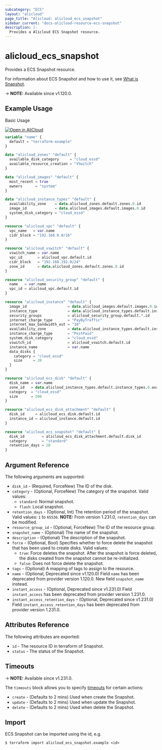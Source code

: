 ```yaml
---
subcategory: "ECS"
layout: "alicloud"
page_title: "Alicloud: alicloud_ecs_snapshot"
sidebar_current: "docs-alicloud-resource-ecs-snapshot"
description: |-
  Provides a Alicloud ECS Snapshot resource.
---
```


# alicloud_ecs_snapshot

Provides a ECS Snapshot resource.

For information about ECS Snapshot and how to use it, see [What is Snapshot](https://www.alibabacloud.com/help/en/doc-detail/25524.htm).

-> **NOTE:** Available since v1.120.0.

## Example Usage

Basic Usage

<div style="display: block;margin-bottom: 40px;"><div class="oics-button" style="float: right;position: absolute;margin-bottom: 10px;">
  <a href="https://api.aliyun.com/api-tools/terraform?resource=alicloud_ecs_snapshot&exampleId=c8187f39-855a-ad0a-9350-c2fa86ce6c1727d829cb&activeTab=example&spm=docs.r.ecs_snapshot.0.c8187f3985&intl_lang=EN_US" target="_blank">
    <img alt="Open in AliCloud" src="https://img.alicdn.com/imgextra/i1/O1CN01hjjqXv1uYUlY56FyX_!!6000000006049-55-tps-254-36.svg" style="max-height: 44px; max-width: 100%;">
  </a>
</div></div>

```terraform
variable "name" {
  default = "terraform-example"
}

data "alicloud_zones" "default" {
  available_disk_category     = "cloud_essd"
  available_resource_creation = "VSwitch"
}

data "alicloud_images" "default" {
  most_recent = true
  owners      = "system"
}

data "alicloud_instance_types" "default" {
  availability_zone    = data.alicloud_zones.default.zones.0.id
  image_id             = data.alicloud_images.default.images.0.id
  system_disk_category = "cloud_essd"
}

resource "alicloud_vpc" "default" {
  vpc_name   = var.name
  cidr_block = "192.168.0.0/16"
}

resource "alicloud_vswitch" "default" {
  vswitch_name = var.name
  vpc_id       = alicloud_vpc.default.id
  cidr_block   = "192.168.192.0/24"
  zone_id      = data.alicloud_zones.default.zones.0.id
}

resource "alicloud_security_group" "default" {
  name   = var.name
  vpc_id = alicloud_vpc.default.id
}

resource "alicloud_instance" "default" {
  image_id                   = data.alicloud_images.default.images.0.id
  instance_type              = data.alicloud_instance_types.default.instance_types.0.id
  security_groups            = alicloud_security_group.default.*.id
  internet_charge_type       = "PayByTraffic"
  internet_max_bandwidth_out = "10"
  availability_zone          = data.alicloud_instance_types.default.instance_types.0.availability_zones.0
  instance_charge_type       = "PostPaid"
  system_disk_category       = "cloud_essd"
  vswitch_id                 = alicloud_vswitch.default.id
  instance_name              = var.name
  data_disks {
    category = "cloud_essd"
    size     = 20
  }
}

resource "alicloud_ecs_disk" "default" {
  disk_name = var.name
  zone_id   = data.alicloud_instance_types.default.instance_types.0.availability_zones.0
  category  = "cloud_essd"
  size      = 500
}

resource "alicloud_ecs_disk_attachment" "default" {
  disk_id     = alicloud_ecs_disk.default.id
  instance_id = alicloud_instance.default.id
}

resource "alicloud_ecs_snapshot" "default" {
  disk_id        = alicloud_ecs_disk_attachment.default.disk_id
  category       = "standard"
  retention_days = 20
}
```

## Argument Reference

The following arguments are supported:

* `disk_id` - (Required, ForceNew) The ID of the disk.
* `category` - (Optional, ForceNew) The category of the snapshot. Valid values:
  - `standard`: Normal snapshot.
  - `flash`: Local snapshot.
* `retention_days` - (Optional, Int) The retention period of the snapshot. Valid values: `1` to `65536`. **NOTE:** From version 1.231.0, `retention_days` can be modified.
* `resource_group_id` - (Optional, ForceNew) The ID of the resource group.
* `snapshot_name` - (Optional) The name of the snapshot.
* `description` - (Optional) The description of the snapshot.
* `force` - (Optional, Bool) Specifies whether to force delete the snapshot that has been used to create disks. Valid values:
  - `true`: Force deletes the snapshot. After the snapshot is force deleted, the disks created from the snapshot cannot be re-initialized.
  - `false`: Does not force delete the snapshot.
* `tags` - (Optional) A mapping of tags to assign to the resource.
* `name` - (Optional, Deprecated since v1.120.0) Field `name` has been deprecated from provider version 1.120.0. New field `snapshot_name` instead.
* `instant_access` - (Optional, Deprecated since v1.231.0) Field `instant_access` has been deprecated from provider version 1.231.0.
* `instant_access_retention_days` - (Optional, Deprecated since v1.231.0) Field `instant_access_retention_days` has been deprecated from provider version 1.231.0.

## Attributes Reference

The following attributes are exported:

* `id` - The resource ID in terraform of Snapshot.
* `status` - The status of the Snapshot.

## Timeouts

-> **NOTE:** Available since v1.231.0.

The `timeouts` block allows you to specify [timeouts](https://www.terraform.io/docs/configuration-0-11/resources.html#timeouts) for certain actions:

* `create` - (Defaults to 2 mins) Used when create the Snapshot.
* `update` - (Defaults to 2 mins) Used when update the Snapshot.
* `delete` - (Defaults to 2 mins) Used when delete the Snapshot.

## Import

ECS Snapshot can be imported using the id, e.g.

```shell
$ terraform import alicloud_ecs_snapshot.example <id>
```
